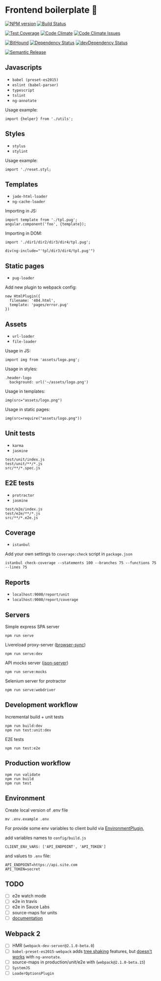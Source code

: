 # Frontend boilerplate 💩

[![NPM version][npm-img]][npm-url] [![Build Status][travis-img]][travis-url]

[![Test Coverage][coverage-img]][coverage-url] [![Code Climate][climate-img]][climate-url] [![Code Climate Issues][climate-issues-img]][climate-issues-url]

[![BitHound][bh-img]][bh-url] [![Dependency Status][dm-img]][dm-url] [![devDependency Status][dm-dev-img]][dm-dev-url]

[![Semantic Release][semantic-img]][semantic-url]

[npm-img]: https://badge.fury.io/js/febp.svg
[npm-url]: https://www.npmjs.com/package/febp
[travis-img]: https://travis-ci.org/iboozyvoozy/febp.svg
[travis-url]: https://travis-ci.org/iboozyvoozy/febp

[bh-img]: https://www.bithound.io/github/iboozyvoozy/febp/badges/score.svg
[bh-url]: https://www.bithound.io/github/iboozyvoozy/febp
[dm-img]: https://david-dm.org/iboozyvoozy/febp.svg
[dm-url]: https://david-dm.org/iboozyvoozy/febp
[dm-dev-img]: https://david-dm.org/iboozyvoozy/febp/dev-status.svg
[dm-dev-url]: https://david-dm.org/iboozyvoozy/febp#info=devDependencies

[coverage-img]: https://codeclimate.com/github/iboozyvoozy/febp/badges/coverage.svg
[coverage-url]: https://codeclimate.com/github/iboozyvoozy/febp/coverage
[climate-img]: https://codeclimate.com/github/iboozyvoozy/febp/badges/gpa.svg
[climate-url]: https://codeclimate.com/github/iboozyvoozy/febp
[climate-issues-img]: https://codeclimate.com/github/iboozyvoozy/febp/badges/issue_count.svg
[climate-issues-url]: https://codeclimate.com/github/iboozyvoozy/febp
[semantic-img]: https://img.shields.io/badge/%20%20%F0%9F%93%A6%F0%9F%9A%80-semantic--release-e10079.svg
[semantic-url]: https://github.com/semantic-release/semantic-release

## Javascripts

- `babel (preset-es2015)`
- `eslint (babel-parser)`
- `typescript`
- `tslint`
- `ng-annotate`

Usage example:

```
import {helper} from './utils';
```


## Styles

- `stylus`
- `stylint`

Usage example:

```
import './reset.styl;
```

## Templates

- `jade-html-loader`
- `ng-cache-loader`

Importing in JS:

```
import template from './tpl.pug';
angular.component('foo', {template});
```

Importing in DOM:

```
import './dir1/dir2/dir3/dir4/tpl.pug';
```
```
div(ng-include="'tpl/dir3/dir4/tpl.pug'")
```

## Static pages

- `pug-loader`

Add new plugin to webpack config:

```
new HtmlPlugin({
  filename: '404.html',
  template: 'pages/error.pug'
})
```

## Assets

- `url-loader`
- `file-loader`

Usage in JS:

```
import img from 'assets/logo.png';
```

Usage in styles:

```
.header-logo
  background: url('~/assets/logo.png')
```

Usage in templates:

```
img(src="assets/logo.png")
```

Usage in static pages:

```
img(src=require("assets/logo.png"))
```

## Unit tests

- `karma`
- `jasmine`

```
test/unit/index.js
test/unit/**/*.js
src/**/*.spec.js
```

## E2E tests

- `protractor`
- `jasmine`

```
test/e2e/index.js
test/e2e/**/*.js
src/**/*.e2e.js
```

## Coverage

- `istanbul`

Add your own settings to `coverage:check` script in `package.json`

```
istanbul check-coverage --statements 100 --branches 75 --functions 75 --lines 75
```

## Reports

- `localhost:9000/report/unit`
- `localhost:9000/report/coverage`

## Servers

Simple express SPA server

```
npm run serve
```

Livereload proxy-server ([browser-sync](https://github.com/BrowserSync/browser-sync))

```
npm run serve:dev
```

API mocks server ([json-server](https://github.com/typicode/json-server))

```
npm run serve:mocks
```

Selenium server for protractor

```
npm run serve:webdriver
```

## Development workflow

Incremental build + unit tests

```
npm run build:dev
npm run test:unit:dev
```

E2E tests

```
npm run test:e2e
```

## Production workflow

```
npm run validate
npm run build 
npm run test
```

## Environment

Create local version of .env file

```
mv .env.example .env 
```

For provide some env variables to client build via [EnvironmentPlugin](https://webpack.github.io/docs/list-of-plugins.html#environmentplugin),

add variables names to `config/build.js`

```
CLIENT_ENV_VARS: ['API_ENDPOINT', 'API_TOKEN']
```

and values to `.env` file:

```
API_ENDPOINT=https://api.site.com
API_TOKEN=secret
```

## TODO
- [ ] e2e watch mode
- [ ] e2e in travis
- [ ] e2e in Sauce Labs
- [ ] source-maps for units
- [ ] [documentation](https://github.com/angular/dgeni)

## Webpack 2
- [ ] HMR (`webpack-dev-server@2.1.0-beta.0`)
- [ ] `babel-preset-es2015-webpack` adds [tree shaking](http://www.2ality.com/2015/12/webpack-tree-shaking.html) features, but [doesn't works](https://github.com/olov/ng-annotate/issues/245) with `ng-annotate`.
- [ ] source-maps in production/unit/e2e with (`webpack@2.1.0-beta.15`)
- [ ] `SystemJS`
- [ ] `LoaderOptionsPlugin`
